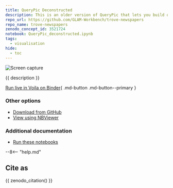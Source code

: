 ```yaml
---
title: QueryPic Deconstructed
description: This is an older version of QueryPic that lets you build queries using keywords, states, or newspapers.
repo_url: https://github.com/GLAM-Workbench/trove-newspapers
repo_name: trove-newspapers
zenodo_concept_id: 3521724
notebook: QueryPic_deconstructed.ipynb
tags:
  - visualisation
hide:
  - toc
---
```


![Screen capture](../images/querypic-aliens.png)

{{ description }}

[Run live in Voila on Binder](https://mybinder.org/v2/gh/GLAM-Workbench/{{repo_name}}/master?urlpath=voila%2Frender%2F{{notebook}}){ .md-button .md-button--primary }

### Other options

* [Download from GitHub](https://github.com/GLAM-Workbench/{{repo_name}}/blob/master/{{notebook}})
* [View using NBViewer](https://nbviewer.jupyter.org/github/GLAM-Workbench/{{repo_name}}/blob/master/{{notebook}})

### Additional documentation

* [Run these notebooks](../#run-these-notebooks)

--8<-- "help.md"

## Cite as

{{ zenodo_citation() }}